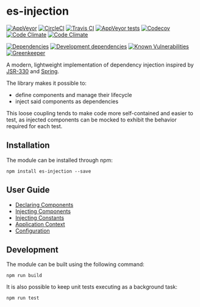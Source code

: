# es-injection

[![AppVeyor](https://img.shields.io/appveyor/ci/rraziel/es-injection/master.svg?label=Win32&style=flat)](https://ci.appveyor.com/project/rraziel/es-injection)
[![CircleCI](https://img.shields.io/circleci/project/github/rraziel/es-injection/master.svg?label=MacOS&style=flat)](https://circleci.com/gh/rraziel/es-injection)
[![Travis CI](https://img.shields.io/travis/rraziel/es-injection/master.svg?label=Linux&style=flat)](https://travis-ci.org/rraziel/es-injection)
[![AppVeyor tests](https://img.shields.io/appveyor/tests/rraziel/es-injection/master.svg?label=Tests&style=flat)](https://ci.appveyor.com/project/rraziel/es-injection/build/tests)
[![Codecov](https://img.shields.io/codecov/c/github/rraziel/es-injection.svg?label=Coverage&style=flat)](https://codecov.io/gh/rraziel/es-injection)
[![Code Climate](https://img.shields.io/codeclimate/maintainability/rraziel/es-injection.svg?label=Maintainability&style=flat)](https://codeclimate.com/github/rraziel/es-injection)
[![Code Climate](https://img.shields.io/codeclimate/issues/github/rraziel/es-injection.svg?label=Code%20Issues&style=flat)](https://codeclimate.com/github/rraziel/es-injection/issues)

[![Dependencies](https://img.shields.io/david/rraziel/es-injection.svg?label=Dependencies&style=flat)](https://david-dm.org/rraziel/es-injection)
[![Development dependencies](https://img.shields.io/david/dev/rraziel/es-injection.svg?label=Dev%20Dependencies&style=flat)](https://david-dm.org/rraziel/es-injection?type=dev)
[![Known Vulnerabilities](https://snyk.io/test/github/rraziel/es-injection/badge.svg)](https://snyk.io/test/github/rraziel/es-injection)
[![Greenkeeper](https://badges.greenkeeper.io/rraziel/es-injection.svg)](https://greenkeeper.io/)

A modern, lightweight implementation of dependency injection inspired by [JSR-330](https://jcp.org/en/jsr/detail?id=330) and [Spring](https://docs.spring.io/spring-boot/docs/current/reference/html/using-boot-spring-beans-and-dependency-injection.html).

The library makes it possible to:

- define components and manage their lifecycle
- inject said components as dependencies

This loose coupling tends to make code more self-contained and easier to test, as injected components can be mocked to exhibit the behavior required for each test.

## Installation

The module can be installed through npm:

```
npm install es-injection --save
```

## User Guide

* [Declaring Components](doc/component-declaration.md)
* [Injecting Components](doc/component-injection.md)
* [Injecting Constants](doc/constant-injection.md)
* [Application Context](doc/application-context.md)
* [Configuration](doc/configuration.md)

## Development

The module can be built using the following command:

```
npm run build
```

It is also possible to keep unit tests executing as a background task:

```
npm run test
```
